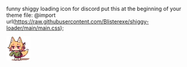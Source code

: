 funny shiggy loading icon for discord
put this at the beginning of your theme file:
@import url(https://raw.githubusercontent.com/Blisterexe/shiggy-loader/main/main.css);

![image](https://github.com/Blisterexe/shiggy-loader/blob/main/shiggy.gif?raw=true)
